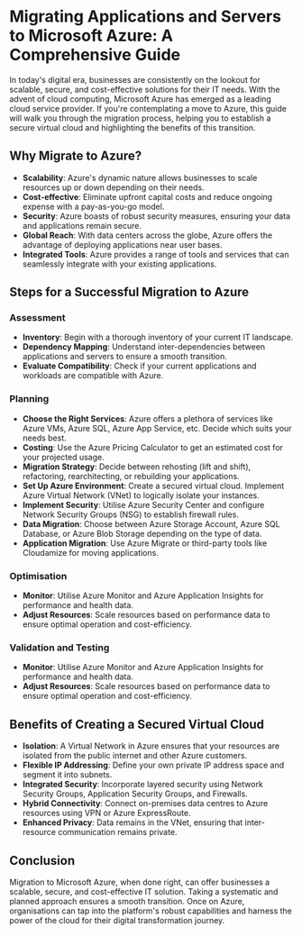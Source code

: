 # Migrating Applications and Servers to Microsoft Azure: A Comprehensive Guide

In today's digital era, businesses are consistently on the lookout for scalable, secure, and cost-effective solutions for their IT needs. With the advent of cloud computing, Microsoft Azure has emerged as a leading cloud service provider. If you're contemplating a move to Azure, this guide will walk you through the migration process, helping you to establish a secure virtual cloud and highlighting the benefits of this transition.

## Why Migrate to Azure?

- **Scalability**: Azure's dynamic nature allows businesses to scale resources up or down depending on their needs.
- **Cost-effective**: Eliminate upfront capital costs and reduce ongoing expense with a pay-as-you-go model.
- **Security**: Azure boasts of robust security measures, ensuring your data and applications remain secure.
- **Global Reach**: With data centers across the globe, Azure offers the advantage of deploying applications near user bases.
- **Integrated Tools**: Azure provides a range of tools and services that can seamlessly integrate with your existing applications.

## Steps for a Successful Migration to Azure

### Assessment

- **Inventory**: Begin with a thorough inventory of your current IT landscape.
- **Dependency Mapping**: Understand inter-dependencies between applications and servers to ensure a smooth transition.
- **Evaluate Compatibility**: Check if your current applications and workloads are compatible with Azure.

### Planning

- **Choose the Right Services**: Azure offers a plethora of services like Azure VMs, Azure SQL, Azure App Service, etc. Decide which suits your needs best.
- **Costing**: Use the Azure Pricing Calculator to get an estimated cost for your projected usage.
- **Migration Strategy**: Decide between rehosting (lift and shift), refactoring, rearchitecting, or rebuilding your applications.
- **Set Up Azure Environment**: Create a secured virtual cloud. Implement Azure Virtual Network (VNet) to logically isolate your instances.
- **Implement Security**: Utilise Azure Security Center and configure Network Security Groups (NSG) to establish firewall rules.
- **Data Migration**: Choose between Azure Storage Account, Azure SQL Database, or Azure Blob Storage depending on the type of data.
- **Application Migration**: Use Azure Migrate or third-party tools like Cloudamize for moving applications.

### Optimisation

- **Monitor**: Utilise Azure Monitor and Azure Application Insights for performance and health data.
- **Adjust Resources**: Scale resources based on performance data to ensure optimal operation and cost-efficiency.

### Validation and Testing

- **Monitor**: Utilise Azure Monitor and Azure Application Insights for performance and health data.
- **Adjust Resources**: Scale resources based on performance data to ensure optimal operation and cost-efficiency.

## Benefits of Creating a Secured Virtual Cloud

- **Isolation**: A Virtual Network in Azure ensures that your resources are isolated from the public internet and other Azure customers.
- **Flexible IP Addressing**: Define your own private IP address space and segment it into subnets.
- **Integrated Security**: Incorporate layered security using Network Security Groups, Application Security Groups, and Firewalls.
- **Hybrid Connectivity**: Connect on-premises data centres to Azure resources using VPN or Azure ExpressRoute.
- **Enhanced Privacy**: Data remains in the VNet, ensuring that inter-resource communication remains private.

## Conclusion

Migration to Microsoft Azure, when done right, can offer businesses a scalable, secure, and cost-effective IT solution. Taking a systematic and planned approach ensures a smooth transition. Once on Azure, organisations can tap into the platform's robust capabilities and harness the power of the cloud for their digital transformation journey.
